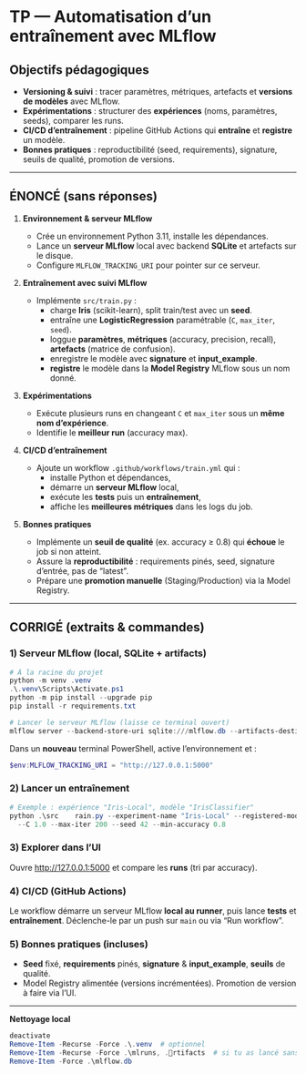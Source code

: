 # TP — Automatisation d’un entraînement avec MLflow

## Objectifs pédagogiques
- **Versioning & suivi** : tracer paramètres, métriques, artefacts et **versions de modèles** avec MLflow.
- **Expérimentations** : structurer des **expériences** (noms, paramètres, seeds), comparer les runs.
- **CI/CD d’entraînement** : pipeline GitHub Actions qui **entraîne** et **registre** un modèle.
- **Bonnes pratiques** : reproductibilité (seed, requirements), signature, seuils de qualité, promotion de versions.

---

## ÉNONCÉ (sans réponses)
1) **Environnement & serveur MLflow**
   - Crée un environnement Python 3.11, installe les dépendances.
   - Lance un **serveur MLflow** local avec backend **SQLite** et artefacts sur le disque.
   - Configure `MLFLOW_TRACKING_URI` pour pointer sur ce serveur.

2) **Entraînement avec suivi MLflow**
   - Implémente `src/train.py` :
     - charge **Iris** (scikit-learn), split train/test avec un **seed**.
     - entraîne une **LogisticRegression** paramétrable (`C`, `max_iter`, `seed`).
     - loggue **paramètres**, **métriques** (accuracy, precision, recall), **artefacts** (matrice de confusion).
     - enregistre le modèle avec **signature** et **input_example**.
     - **registre** le modèle dans la **Model Registry** MLflow sous un nom donné.

3) **Expérimentations**
   - Exécute plusieurs runs en changeant `C` et `max_iter` sous un **même nom d’expérience**.
   - Identifie le **meilleur run** (accuracy max).

4) **CI/CD d’entraînement**
   - Ajoute un workflow `.github/workflows/train.yml` qui :
     - installe Python et dépendances,
     - démarre un **serveur MLflow** local,
     - exécute les **tests** puis un **entraînement**,
     - affiche les **meilleures métriques** dans les logs du job.

5) **Bonnes pratiques**
   - Implémente un **seuil de qualité** (ex. accuracy ≥ 0.8) qui **échoue** le job si non atteint.
   - Assure la **reproductibilité** : requirements pinés, seed, signature d’entrée, pas de “latest”.
   - Prépare une **promotion manuelle** (Staging/Production) via la Model Registry.

---

## CORRIGÉ (extraits & commandes)

### 1) Serveur MLflow (local, SQLite + artifacts)
```powershell
# À la racine du projet
python -m venv .venv
.\.venv\Scripts\Activate.ps1
python -m pip install --upgrade pip
pip install -r requirements.txt

# Lancer le serveur MLflow (laisse ce terminal ouvert)
mlflow server --backend-store-uri sqlite:///mlflow.db --artifacts-destination ./artifacts --host 127.0.0.1 --port 5000
```

Dans un **nouveau** terminal PowerShell, active l’environnement et :
```powershell
$env:MLFLOW_TRACKING_URI = "http://127.0.0.1:5000"
```

### 2) Lancer un entraînement
```powershell
# Exemple : expérience "Iris-Local", modèle "IrisClassifier"
python .\src	rain.py --experiment-name "Iris-Local" --registered-model-name "IrisClassifier" `
  --C 1.0 --max-iter 200 --seed 42 --min-accuracy 0.8
```

### 3) Explorer dans l’UI
Ouvre http://127.0.0.1:5000 et compare les **runs** (tri par accuracy).

### 4) CI/CD (GitHub Actions)
Le workflow démarre un serveur MLflow **local au runner**, puis lance **tests** et **entraînement**.
Déclenche-le par un push sur `main` ou via “Run workflow”.

### 5) Bonnes pratiques (incluses)
- **Seed** fixé, **requirements** pinés, **signature** & **input_example**, **seuils** de qualité.
- Model Registry alimentée (versions incrémentées). Promotion de version à faire via l’UI.

---

**Nettoyage local**
```powershell
deactivate
Remove-Item -Recurse -Force .\.venv  # optionnel
Remove-Item -Recurse -Force .\mlruns, .rtifacts  # si tu as lancé sans serveur
Remove-Item -Force .\mlflow.db
```

